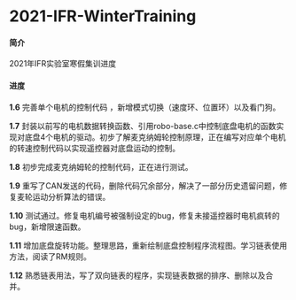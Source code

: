 # 2021-IFR-WinterTraining
#### 简介

2021年IFR实验室寒假集训进度

#### 进度

**1.6**  完善单个电机的控制代码 ，新增模式切换（速度环、位置环）以及看门狗。

**1.7**  封装以前写的电机数据转换函数、引用robo-base.c中控制底盘电机的函数实现对底盘4个电机的驱动。初步了解麦克纳姆轮控制原理，正在编写对应单个电机的转速控制代码以实现遥控器对底盘运动的控制。

**1.8**  初步完成麦克纳姆轮的控制代码，正在进行测试。

**1.9**  重写了CAN发送的代码，删除代码冗余部分，解决了一部分历史遗留问题，修复麦轮运动分析算法的错误。

**1.10**  测试通过。修复电机编号被强制设定的bug，修复未接遥控器时电机疯转的bug，新增限速函数。

**1.11**  增加底盘旋转功能。整理思路，重新绘制底盘控制程序流程图。学习链表使用方法，阅读了RM规则。

**1.12**  熟悉链表用法，写了双向链表的程序，实现链表数据的排序、删除以及合并。